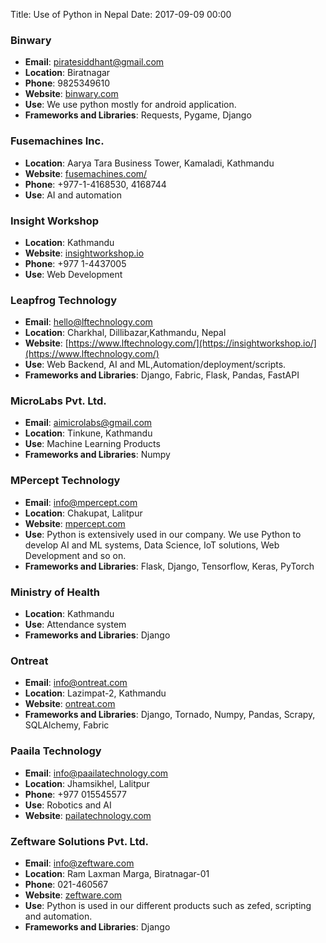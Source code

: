 Title: Use of Python in Nepal
Date: 2017-09-09 00:00


### Binwary
- **Email**: piratesiddhant@gmail.com  
- **Location**: Biratnagar  
- **Phone**: 9825349610
- **Website**: [binwary.com](http://www.binwary.com)
- **Use**: We use python mostly for android application.  
-  **Frameworks and Libraries**: Requests, Pygame, Django

### Fusemachines Inc.       
- **Location**: Aarya Tara Business Tower, Kamaladi, Kathmandu
- **Website**: [fusemachines.com/](https://fusemachines.com/)
- **Phone**: +977-1-4168530, 4168744
- **Use**: AI and automation

### Insight Workshop       
- **Location**: Kathmandu
- **Website**: [insightworkshop.io](https://insightworkshop.io/)
- **Phone**: +977 1-4437005
- **Use**: Web Development

### Leapfrog Technology       
- **Email**: hello@lftechnology.com
- **Location**: Charkhal, Dillibazar,Kathmandu, Nepal
- **Website**: [https://www.lftechnology.com/](https://insightworkshop.io/](https://www.lftechnology.com/)
- **Use**: Web Backend, AI and ML,Automation/deployment/scripts.  
-  **Frameworks and Libraries**: Django, Fabric, Flask, Pandas, FastAPI 

### MicroLabs Pvt. Ltd.
- **Email**: aimicrolabs@gmail.com
- **Location**: Tinkune, Kathmandu  
- **Use**: Machine Learning Products  
-  **Frameworks and Libraries**: Numpy  

### MPercept Technology  
- **Email**: info@mpercept.com  
- **Location**: Chakupat, Lalitpur
- **Website**: [mpercept.com](http://mpercept.com)
- **Use**: Python is extensively used in our company. We use Python to develop AI and ML systems, Data Science, IoT solutions, Web Development and so on.
-  **Frameworks and Libraries**: Flask, Django, Tensorflow, Keras, PyTorch  

### Ministry of Health  
- **Location**: Kathmandu  
- **Use**: Attendance system  
-  **Frameworks and Libraries**: Django  

### Ontreat  
- **Email**: info@ontreat.com  
- **Location**: Lazimpat-2, Kathmandu  
- **Website**: [ontreat.com](http://ontreat.com)
-  **Frameworks and Libraries**: Django, Tornado, Numpy, Pandas, Scrapy, SQLAlchemy, Fabric

### Paaila Technology  
- **Email**: info@paailatechnology.com 
- **Location**: Jhamsikhel, Lalitpur
- **Phone**: +977 015545577
-  **Use**: Robotics and AI
- **Website**: [pailatechnology.com](http://www.paailatechnology.com/)

### Zeftware Solutions Pvt. Ltd.  
- **Email**: info@zeftware.com  
- **Location**: Ram Laxman Marga, Biratnagar-01  
- **Phone**: 021-460567  
- **Website**: [zeftware.com](http://zeftware.com)
- **Use**: Python is used in our different products such as zefed, scripting and automation.
-  **Frameworks and Libraries**: Django  
